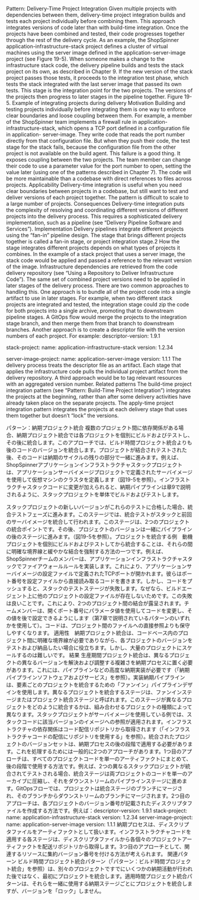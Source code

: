Pattern: Delivery-Time Project Integration Given multiple projects with dependencies between them, delivery-time project integration builds and tests each project individually before combining them. This approach integrates versions of code later than with build-time integration. Once the projects have been combined and tested, their code progresses together through the rest of the delivery cycle. As an example, the ShopSpinner application-infrastructure-stack project defines a cluster of virtual machines using the server image defined in the application-server-image project (see Figure 19-5). When someone makes a change to the infrastructure stack code, the delivery pipeline builds and tests the stack project on its own, as described in Chapter 9.
If the new version of the stack project passes those tests, it proceeds to the integration test phase, which tests the stack integrated with the last server image that passed its own tests. This stage is the integration point for the two projects. The versions of the projects then progress to later stages in the pipeline together. Figure 19-5. Example of integrating projects during delivery Motivation Building and testing projects individually before integrating them is one way to enforce clear boundaries and loose coupling between them. For example, a member of the ShopSpinner team implements a firewall rule in application-infrastructure-stack, which opens a TCP port defined in a configuration file in application-
server-image. They write code that reads the port number directly from that configuration file. But when they push their code, the test stage for the stack fails, because the configuration file from the other project is not available on the build agent. This failure is a good thing. It exposes coupling between the two projects. The team member can change their code to use a parameter value for the port number to open, setting the value later (using one of the patterns described in Chapter 7). The code will be more maintainable than a codebase with direct references to files across projects. Applicability Delivery-time integration is useful when you need clear boundaries between projects in a codebase, but still want to test and deliver versions of each project together. The pattern is difficult to scale to a large number of projects. Consequences Delivery-time integration puts the complexity of resolving and coordinating different versions of different projects into the delivery process. This requires a sophisticated delivery implementation, such as a pipeline (see “Delivery Pipeline Software and Services”). Implementation Delivery pipelines integrate different projects using the “fan-in” pipeline design. The stage that brings different projects together is called a fan-in stage, or project integration stage.2 How the stage integrates different projects depends on what types of projects it combines. In the example of a stack project that uses a server image, the stack code would be applied and passed a reference to the relevant version of the image. Infrastructure dependencies are retrieved from the code delivery repository (see “Using a Repository to Deliver Infrastructure Code”). The same set of combined project versions need to be applied in later stages of the delivery process. There are two common approaches to handling this.
One approach is to bundle all of the project code into a single artifact to use in later stages. For example, when two different stack projects are integrated and tested, the integration stage could zip the code for both projects into a single archive, promoting that to downstream pipeline stages. A GitOps flow would merge the projects to the integration stage branch, and then merge them from that branch to downstream branches. Another approach is to create a descriptor file with the version numbers of each project. For example: descriptor-version: 1.9.1

stack-project:
  name: application-infrastructure-stack
  version: 1.2.34

server-image-project:
  name: application-server-image
  version: 1.1.1 The delivery process treats the descriptor file as an artifact. Each stage that applies the infrastructure code pulls the individual project artifact from the delivery repository. A third approach would be to tag relevant resources with an aggregated version number. Related patterns The build-time project integration pattern (see “Pattern: Build-Time Project Integration”) integrates the projects at the beginning, rather than after some delivery activities have already taken place on the separate projects. The apply-time project integration pattern integrates the projects at each delivery stage that uses them together but doesn’t “lock” the versions.

パターン：納期プロジェクト統合
複数のプロジェクト間に依存関係がある場合、納期プロジェクト統合では各プロジェクトを個別にビルドおよびテストし、その後に統合します。このアプローチでは、ビルド時間プロジェクト統合よりも後のコードのバージョンを統合します。プロジェクトが結合されテストされた後、そのコードは納期のサイクルの残りの部分で一緒に進みます。例えば、ShopSpinnerアプリケーションインフラストラクチャスタックプロジェクトは、アプリケーションサーバイメージプロジェクトで定義されたサーバイメージを使用して仮想マシンのクラスタを定義します（図19-5を参照）。インフラストラクチャスタックコードに変更が加えられると、納期パイプラインは章9で説明されるように、スタックプロジェクトを単体でビルドおよびテストします。

スタックプロジェクトの新しいバージョンがこれらのテストに合格した場合、統合テストフェーズに進みます。このステージでは、統合テストがスタックと前回のサーバイメージを統合して行われます。このステージは、2つのプロジェクトの統合ポイントです。その後、プロジェクトのバージョンは一緒にパイプラインの後のステージに進みます。（図19-5を参照）。プロジェクトを統合する例　動機 プロジェクトを個別にビルドおよびテストしてから統合することは、それらの間に明確な境界線と緩やかな結合を強制する方法の一つです。例えば、ShopSpinnerチームのメンバーは、アプリケーションインフラストラクチャスタックでファイアウォールルールを実装します。これにより、アプリケーションサーバイメージの設定ファイルで定義されたTCPポートが開かれます。彼らはポート番号を設定ファイルから直接読み取るコードを書きます。しかし、コードをプッシュすると、スタックのテストステージが失敗します。なぜなら、ビルドエージェント上に他のプロジェクトの設定ファイルが存在しないためです。この失敗は良いことです。これにより、2つのプロジェクト間の結合が露呈されます。チームメンバーは、開くポート番号にパラメータ値を使用してコードを変更し、その値を後で設定できるようにします（第7章で説明されているパターンのいずれかを使用して）。コードは、プロジェクト間のファイルへの直接参照よりも保守しやすくなります。
適用性　納期プロジェクト統合は、コードベース内のプロジェクト間に明確な境界線が必要でありながら、各プロジェクトのバージョンをテストおよび納品したい場合に役立ちます。しかし、大量のプロジェクトにスケールするのは難しいです。
結果 生産期間プロジェクト統合は、異なるプロジェクトの異なるバージョンを解決および調整する複雑さを納期プロセスに置く必要があります。これには、パイプラインなどの高度な納期実装が必要です（「納期パイプラインソフトウェアおよびサービス」を参照）。実装納期パイプラインは、要素ごとのプロジェクトを統合するための「ファンイン」パイプラインデザインを使用します。異なるプロジェクトを統合するステージは、ファンインステージまたはプロジェクト統合ステージと呼ばれます。このステージが異なるプロジェクトをどのように統合するかは、組み合わせるプロジェクトの種類によって異なります。スタックプロジェクトがサーバイメージを使用している例では、スタックコードに該当バージョンのイメージへの参照が適用されます。インフラストラクチャの依存関係はコード配信リポジトリから取得されます（「インフラストラクチャコードの配信にリポジトリを使用する」を参照）。統合されたプロジェクトのバージョンセットは、納期プロセスの後の段階で適用する必要があります。これを処理するためには一般的に2つのアプローチがあります。1つ目のアプローチは、すべてのプロジェクトコードを単一のアーティファクトにまとめて、後の段階で使用する方法です。例えば、2つの異なるスタックプロジェクトが統合されてテストされる場合、統合ステージは両プロジェクトのコードを単一のアーカイブに圧縮し、それをダウンストリームのパイプラインステージに進めます。GitOpsフローでは、プロジェクトは統合ステージのブランチにマージされ、そのブランチからダウンストリームのブランチにマージされます。2つ目のアプローチは、各プロジェクトのバージョン番号が記載されたディスクリプタファイルを作成する方法です。例えば：descriptor-version: 1.9.1
stack-project:
  name: application-infrastructure-stack
  version: 1.2.34
server-image-project:
  name: application-server-image
  version: 1.1.1
納期プロセスは、ディスクリプタファイルをアーティファクトとして扱います。インフラストラクチャコードを適用する各ステージは、ディスクリプタファイルから各個々のプロジェクトアーティファクトを配送リポジトリから取得します。3つ目のアプローチとして、関連するリソースに集約バージョン番号を付ける方法が考えられます。
関連パターン ビルド時間プロジェクト統合パターン（「パターン：ビルド時間プロジェクト統合」を参照）は、別々のプロジェクトですでにいくつかの納期活動が行われた後ではなく、最初にプロジェクトを統合します。適用時間プロジェクト統合パターンは、それらを一緒に使用する納期ステージごとにプロジェクトを統合しますが、バージョンを「ロック」しません。